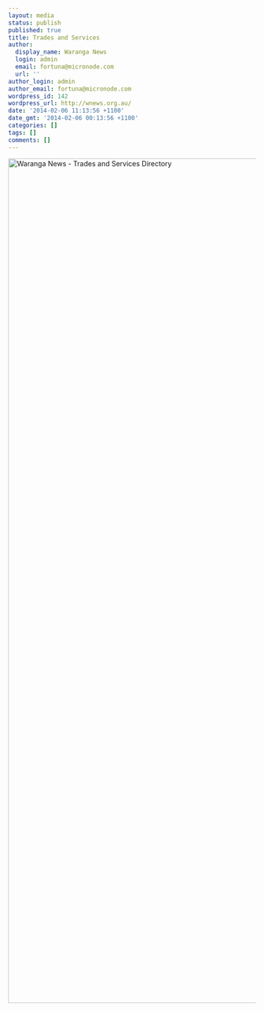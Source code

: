 ```yaml
---
layout: media
status: publish
published: true
title: Trades and Services
author:
  display_name: Waranga News
  login: admin
  email: fortuna@micronode.com
  url: ''
author_login: admin
author_email: fortuna@micronode.com
wordpress_id: 142
wordpress_url: http://wnews.org.au/
date: '2014-02-06 11:13:56 +1100'
date_gmt: '2014-02-06 00:13:56 +1100'
categories: []
tags: []
comments: []
---
```

<p><a href="{{ site.url }}/images/2014/02/wnews-trades-services-20140206.pdf"><img class="alignnone size-full wp-image-900" alt="Waranga News - Trades and Services Directory" src="{{ site.url }}/images/2014/02/wnews-trades-services-20140206.jpg" width="624" height="1715" /></a></p>
